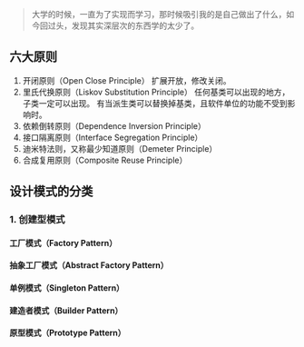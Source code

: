 > 大学的时候，一直为了实现而学习，那时候吸引我的是自己做出了什么，如今回过头，发现其实深层次的东西学的太少了。
## 六大原则
1. 开闭原则（Open Close Principle）
扩展开放，修改关闭。
2. 里氏代换原则（Liskov Substitution Principle）
任何基类可以出现的地方，子类一定可以出现。
有当派生类可以替换掉基类，且软件单位的功能不受到影响时。
3. 依赖倒转原则（Dependence Inversion Principle）
4. 接口隔离原则（Interface Segregation Principle）
5. 迪米特法则，又称最少知道原则（Demeter Principle）
6. 合成复用原则（Composite Reuse Principle）

## 设计模式的分类
### 1. 创建型模式
#### 工厂模式（Factory Pattern）
#### 抽象工厂模式（Abstract Factory Pattern）
#### 单例模式（Singleton Pattern）
#### 建造者模式（Builder Pattern）
#### 原型模式（Prototype Pattern）
